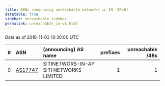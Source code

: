 ```yaml
---
title: ASNs announcing unreachable networks in IN (IPv6)
datatable: true
sidebar: unreachable_sidebar
permalink: unreachable_in-v6.html
---
```


Data as of 2018-11-03 10:30:00 UTC


<div class="datatable-begin"></div>

|   # | ASN                                    | (announcing) AS name                    |   prefixes |   unreachable /48s |
|----:|:---------------------------------------|:----------------------------------------|-----------:|-------------------:|
|   0 | [AS17747](unreachable_AS17747-v6.html) | SITINETWORS-IN-AP SITI NETWORKS LIMITED |          1 |                  1 |

<div class="datatable-end"></div>